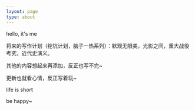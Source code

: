 ```yaml
---
layout: page
type: about
---
```


hello, it's me

将来的写作计划（挖坑计划，脑子一热系列）：默观无限美，光影之间，重大战役考究，近代史演义。

其他的内容想起来再添加，反正也写不完~

更新也就看心情，反正写着玩~

life is short

be happy~
